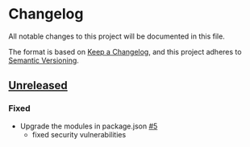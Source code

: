 # Changelog

All notable changes to this project will be documented in this file.

The format is based on [Keep a Changelog](https://keepachangelog.com/en/1.0.0/), and this project adheres to [Semantic Versioning](https://semver.org/spec/v2.0.0.html).

## [Unreleased]

### Fixed

- Upgrade the modules in package.json [#5](https://github.com/webduinoio/webduino-js/issues/5)
  - fixed security vulnerabilities


[unreleased]: https://github.com/webduinoio/webduino-js/compare/0.6.0...master
[0.6.0]: https://github.com/webduinoio/webduino-js/releases/tag/0.6.0